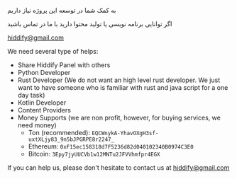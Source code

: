 به کمک شما در توسعه این پروژه نیاز داریم

اگر توانایی برنامه نویسی یا تولید محتوا دارید با ما در تماس باشید

hiddify@gmail.com

We need several type of helps:
- Share Hiddify Panel with others
- Python Developer
- Rust Developer (We do not want an high level rust developer. We just want to have someone who is familiar with rust and java script for a one day task)
- Kotlin Developer
- Content Providers
- Money Supports (we are non profit, however, for buying services, we need money)
  - Ton (recommended): `EQCWnykA-YhavOXgH3sf-uxtXLjy83_9n5bJPGRPE8r2247_`
  - Ethereum: `0xF15ec158318d7F5236d82d040102340B0974C3E0`
  - Bitcoin: `3Epy7jyUUCVb1w12MNTu2JFVVhmfpr4EGX`

If you can help us, please don't hesitate to contact us at hiddify@gmail.com
